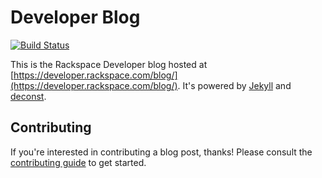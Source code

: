 # Developer Blog

[![Build Status](https://travis-ci.org/rackerlabs/docs-developer-blog.svg?branch=master)](https://travis-ci.org/rackerlabs/docs-developer-blog)

This is the Rackspace Developer blog hosted at [https://developer.rackspace.com/blog/](https://developer.rackspace.com/blog/). It's powered by [Jekyll](http://jekyllrb.com/) and [deconst](http://deconst.devsupport.me/).

## Contributing

If you're interested in contributing a blog post, thanks! Please consult the [contributing guide](CONTRIBUTING.md) to get started.
